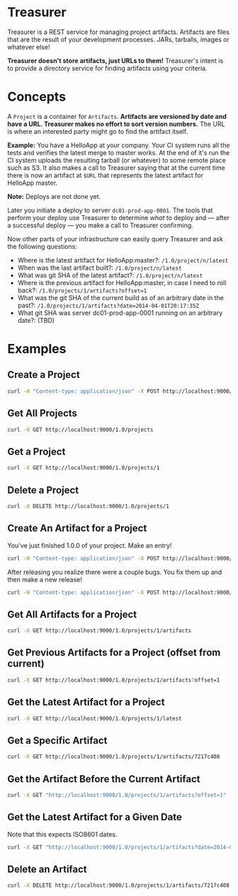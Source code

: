 # Treasurer

Treasurer is a REST service for managing project artifacts. Artifacts are files
that are the result of your development processes. JARs, tarballs, images or
whatever else!

**Treasurer doesn't store artifacts, just URLs to them!** Treasurer's intent is
to provide a directory service for finding artifacts using your criteria.

# Concepts

A `Project` is a container for `Artifacts`. **Artifacts are versioned by date and
have a URL. Treasurer makes no effort to sort version numbers.** The URL is where
an interested party might go to find the artifact itself.

**Example:** You have a HelloApp at your company. Your CI system runs all the tests
and verifies the latest merge to master works. At the end of it's run the CI
system uploads the resulting tarball (or whatever) to some remote place such as
S3. It also makes a call to Treasurer saying that at the current time there is
now an artifact at `$URL` that represents the latest artifact for HelloApp master.

**Note:** Deploys are not done yet.

Later you initiate a deploy to server `dc01-prod-app-0001`. The tools that perform
your deploy use Treasurer to determine _what_ to deploy and — after a successful
deploy — you make a call to Treasurer confirming.

Now other parts of your infrastructure can easily query Treasurer and ask the
following questions:

* Where is the latest artifact for HelloApp:master?: `/1.0/project/n/latest`
* When was the last artifact built?: `/1.0/project/n/latest`
* What was git SHA of the latest artifact?: `/1.0/project/n/latest`
* Where is the previous artifact for HelloApp:master, in case I need to roll back?: `/1.0/projects/1/artifacts?offset=1`
* What was the git SHA of the current build as of an arbitrary date in the past?: `/1.0/projects/1/artifacts?date=2014-04-01T20:17:35Z`
* What git SHA was server dc01-prod-app-0001 running on an arbitrary date?: (TBD)

# Examples

## Create a Project

```bash
curl -H "Content-type: application/json" -X POST http://localhost:9000/1.0/projects -d '{"name":"treasurer"}'
```

## Get All Projects

```bash
curl -X GET http://localhost:9000/1.0/projects
```

## Get a Project

```bash
curl -X GET http://localhost:9000/1.0/projects/1
```

## Delete a Project

```bash
curl -X DELETE http://localhost:9000/1.0/projects/1
```

## Create An Artifact for a Project

You've just finished 1.0.0 of your project. Make an entry!

```bash
curl -H "Content-type: application/json" -X POST http://localhost:9000/1.0/projects/1/artifacts -d '{"id":"7217c408", "version":"1.0.0", "url":"http://www.example.com/treasurer-1.0.0.zip"}'
```

After releasing you realize there were a couple bugs. You fix them up and then
make a new release!

```bash
curl -H "Content-type: application/json" -X POST http://localhost:9000/1.0/projects/1/artifacts -d '{"id":"7217c409", "version":"1.0.1", "url":"http://www.example.com/treasurer-1.0.1.zip"}'
```

## Get All Artifacts for a Project

```bash
curl -X GET http://localhost:9000/1.0/projects/1/artifacts
```

## Get Previous Artifacts for a Project (offset from current)

```bash
curl -X GET http://localhost:9000/1.0/projects/1/artifacts?offset=1
```

## Get the Latest Artifact for a Project

```bash
curl -X GET http://localhost:9000/1.0/projects/1/latest
```

## Get a Specific Artifact

```bash
curl -X GET http://localhost:9000/1.0/projects/1/artifacts/7217c408
```

## Get the Artifact Before the Current Artifact

```bash
curl -X GET "http://localhost:9000/1.0/projects/1/artifacts?offset=1"
```

## Get the Latest Artifact for a Given Date

Note that this expects ISO8601 dates.

```bash
curl -X GET "http://localhost:9000/1.0/projects/1/artifacts?date=2014-04-02T08:14:16Z"
```

## Delete an Artifact

```bash
curl -X DELETE http://localhost:9000/1.0/projects/1/artifacts/7217c408
```

